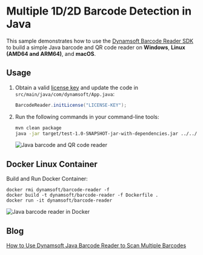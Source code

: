 # Multiple 1D/2D Barcode Detection in Java

This sample demonstrates how to use the [Dynamsoft Barcode Reader SDK](https://www.dynamsoft.com/barcode-reader/sdk-desktop-server/) to build a simple Java barcode and QR code reader on **Windows**, **Linux (AMD64 and ARM64)**, and **macOS**.

## Usage
1. Obtain a valid [license key](https://www.dynamsoft.com/customer/license/trialLicense) and update the code in `src/main/java/com/dynamsoft/App.java`:

    ```java
    BarcodeReader.initLicense("LICENSE-KEY");
    ```

2. Run the following commands in your command-line tools:

    ```bash
    mvn clean package
    java -jar target/test-1.0-SNAPSHOT-jar-with-dependencies.jar ../../../images/AllSupportedBarcodeTypes.png
    ```

    ![Java barcode and QR code reader](https://www.dynamsoft.com/codepool/img/2022/03/arm64-jetson-nano-java-barcode.png)

## Docker Linux Container
Build and Run Docker Container:

```
docker rmi dynamsoft/barcode-reader -f
docker build -t dynamsoft/barcode-reader -f Dockerfile .
docker run -it dynamsoft/barcode-reader
```

![Java barcode reader in Docker](https://www.dynamsoft.com/codepool/img/2020/02/java-barcode-reader-docker.png)
    

## Blog
[How to Use Dynamsoft Java Barcode Reader to Scan Multiple Barcodes](https://www.dynamsoft.com/codepool/java-barcode-reader-scan-multiple.html)

